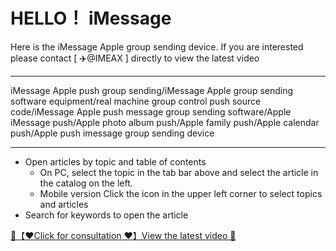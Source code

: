 
# HELLO！ iMessage

Here is the iMessage Apple group sending device. If you are interested
please contact [ ✈️@IMEAX ] directly to view the latest video

-----------------------

iMessage Apple push group sending/iMessage Apple group sending software equipment/real machine group control push source code/iMessage Apple push message group sending software/Apple iMessage push/Apple photo album push/Apple family push/Apple calendar push/Apple push imessage group sending device

-----------------------


- Open articles by topic and table of contents
    - On PC, select the topic in the tab bar above and select the article in the catalog on the left.
    - Mobile version Click the icon in the upper left corner to select topics and articles
- Search for keywords to open the article

<a href="https://tommylei821.github.io/pic/IMEAXXX.png" title="✈️@IMEAX">
  <div class="md-source" class="md-source__repository md-source__repository--active">
   🔗【❤️Click for consultation ❤️】View the latest video 🔎
</a>
